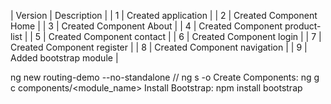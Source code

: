 | Version | Description |
| 1 | Created application |
| 2 | Created Component Home |
| 3 | Created Component About |
| 4 | Created Component product-list |
| 5 | Created Component contact |
| 6 | Created Component login |
| 7 | Created Component register |
| 8 | Created Component navigation |
| 9 | Added bootstrap module |













ng new routing-demo --no-standalone //
ng s -o
Create Components: ng g c components/<module_name>
Install Bootstrap: npm install bootstrap